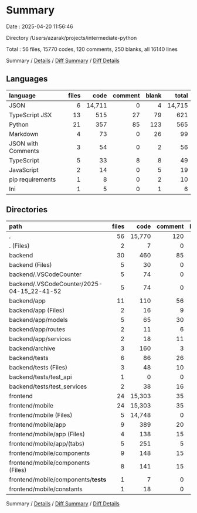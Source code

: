 # Summary

Date : 2025-04-20 11:56:46

Directory /Users/azarak/projects/intermediate-python

Total : 56 files,  15770 codes, 120 comments, 250 blanks, all 16140 lines

Summary / [Details](details.md) / [Diff Summary](diff.md) / [Diff Details](diff-details.md)

## Languages
| language | files | code | comment | blank | total |
| :--- | ---: | ---: | ---: | ---: | ---: |
| JSON | 6 | 14,711 | 0 | 4 | 14,715 |
| TypeScript JSX | 13 | 515 | 27 | 79 | 621 |
| Python | 21 | 357 | 85 | 123 | 565 |
| Markdown | 4 | 73 | 0 | 26 | 99 |
| JSON with Comments | 3 | 54 | 0 | 2 | 56 |
| TypeScript | 5 | 33 | 8 | 8 | 49 |
| JavaScript | 2 | 14 | 0 | 5 | 19 |
| pip requirements | 1 | 8 | 0 | 2 | 10 |
| Ini | 1 | 5 | 0 | 1 | 6 |

## Directories
| path | files | code | comment | blank | total |
| :--- | ---: | ---: | ---: | ---: | ---: |
| . | 56 | 15,770 | 120 | 250 | 16,140 |
| . (Files) | 2 | 7 | 0 | 2 | 9 |
| backend | 30 | 460 | 85 | 153 | 698 |
| backend (Files) | 5 | 30 | 0 | 5 | 35 |
| backend/.VSCodeCounter | 5 | 74 | 0 | 26 | 100 |
| backend/.VSCodeCounter/2025-04-15_22-41-52 | 5 | 74 | 0 | 26 | 100 |
| backend/app | 11 | 110 | 56 | 53 | 219 |
| backend/app (Files) | 2 | 16 | 9 | 11 | 36 |
| backend/app/models | 5 | 65 | 30 | 29 | 124 |
| backend/app/routes | 2 | 11 | 6 | 7 | 24 |
| backend/app/services | 2 | 18 | 11 | 6 | 35 |
| backend/archive | 3 | 160 | 3 | 33 | 196 |
| backend/tests | 6 | 86 | 26 | 36 | 148 |
| backend/tests (Files) | 3 | 48 | 10 | 20 | 78 |
| backend/tests/test_api | 1 | 0 | 0 | 1 | 1 |
| backend/tests/test_services | 2 | 38 | 16 | 15 | 69 |
| frontend | 24 | 15,303 | 35 | 95 | 15,433 |
| frontend/mobile | 24 | 15,303 | 35 | 95 | 15,433 |
| frontend/mobile (Files) | 5 | 14,748 | 0 | 4 | 14,752 |
| frontend/mobile/app | 9 | 389 | 20 | 56 | 465 |
| frontend/mobile/app (Files) | 4 | 138 | 15 | 27 | 180 |
| frontend/mobile/app/(tabs) | 5 | 251 | 5 | 29 | 285 |
| frontend/mobile/components | 9 | 148 | 15 | 33 | 196 |
| frontend/mobile/components (Files) | 8 | 141 | 15 | 29 | 185 |
| frontend/mobile/components/__tests__ | 1 | 7 | 0 | 4 | 11 |
| frontend/mobile/constants | 1 | 18 | 0 | 2 | 20 |

Summary / [Details](details.md) / [Diff Summary](diff.md) / [Diff Details](diff-details.md)